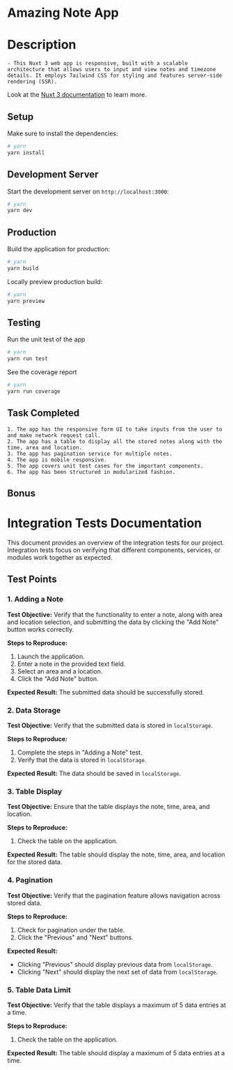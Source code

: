 # Amazing Note App

# Description

```
- This Nuxt 3 web app is responsive, built with a scalable architecture that allows users to input and view notes and timezone details. It employs Tailwind CSS for styling and features server-side rendering (SSR).

```

Look at the [Nuxt 3 documentation](https://nuxt.com/docs/getting-started/introduction) to learn more.

## Setup

Make sure to install the dependencies:

```bash
# yarn
yarn install
```

## Development Server

Start the development server on `http://localhost:3000`:

```bash
# yarn
yarn dev
```

## Production

Build the application for production:

```bash
# yarn
yarn build
```

Locally preview production build:

```bash
# yarn
yarn preview
```

## Testing

Run the unit test of the app

```bash
# yarn
yarn run test
```

See the coverage report

```bash
# yarn
yarn run coverage
```

## Task Completed

```
1. The app has the responsive form UI to take inputs from the user to and make network request call.
2. The app has a table to display all the stored notes along with the time, area and location.
3. The app has pagination service for multiple notes.
4. The app is mobile responsive.
5. The app covers unit test cases for the important components.
6. The app has been structured in modularized fashion.

```

## Bonus

# Integration Tests Documentation

This document provides an overview of the integration tests for our project. Integration tests focus on verifying that different components, services, or modules work together as expected.

## Test Points

### 1. Adding a Note

**Test Objective:** Verify that the functionality to enter a note, along with area and location selection, and submitting the data by clicking the "Add Note" button works correctly.

**Steps to Reproduce:**

1. Launch the application.
2. Enter a note in the provided text field.
3. Select an area and a location.
4. Click the "Add Note" button.

**Expected Result:** The submitted data should be successfully stored.

### 2. Data Storage

**Test Objective:** Verify that the submitted data is stored in `localStorage`.

**Steps to Reproduce:**

1. Complete the steps in "Adding a Note" test.
2. Verify that the data is stored in `localStorage`.

**Expected Result:** The data should be saved in `localStorage`.

### 3. Table Display

**Test Objective:** Ensure that the table displays the note, time, area, and location.

**Steps to Reproduce:**

1. Check the table on the application.

**Expected Result:** The table should display the note, time, area, and location for the stored data.

### 4. Pagination

**Test Objective:** Verify that the pagination feature allows navigation across stored data.

**Steps to Reproduce:**

1. Check for pagination under the table.
2. Click the "Previous" and "Next" buttons.

**Expected Result:**

- Clicking "Previous" should display previous data from `localStorage`.
- Clicking "Next" should display the next set of data from `localStorage`.

### 5. Table Data Limit

**Test Objective:** Verify that the table displays a maximum of 5 data entries at a time.

**Steps to Reproduce:**

1. Check the table on the application.

**Expected Result:** The table should display a maximum of 5 data entries at a time.
